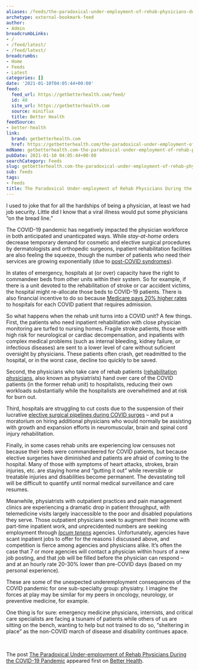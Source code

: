 ```yaml
---
aliases: /feeds/the-paradoxical-under-employment-of-rehab-physicians-during-the-covid-19-pandemic
archetype: external-bookmark-feed
author:
- Admin
breadcrumbLinks:
- /
- /feed/latest/
- /feed/latest/
breadcrumbs:
- Home
- Feeds
- Latest
categories: []
date: '2021-01-10T04:05:44+00:00'
feed:
  feed_url: https://getbetterhealth.com/feed/
  id: 40
  site_url: https://getbetterhealth.com
  source: miniflux
  title: Better Health
feedSource:
- better-health
link:
  brand: getbetterhealth.com
  href: https://getbetterhealth.com/the-paradoxical-under-employment-of-rehab-physicians-during-the-covid-19-pandemic/
mdName: getbetterhealth.com-the-paradoxical-under-employment-of-rehab-physicians-during-the-covid-19-pandemic
pubDate: 2021-01-10 04:05:44+00:00
searchCategory: Feeds
slug: getbetterhealth.com-the-paradoxical-under-employment-of-rehab-physicians-during-the-covid-19-pandemic
sub: feeds
tags:
- Feeds
title: The Paradoxical Under-employment of Rehab Physicians During the COVID-19 Pandemic
---
```



<p><img src="https://getbetterhealth.com/wp-content/uploads/2021/01/Coronavirus-1-150x150.jpg" alt="" loading="lazy"/>I used to joke that for all the hardships of being a physician, at least we had job security. Little did I know that a viral illness would put some physicians “on the bread line.”</p>



<p>The COVID-19 pandemic has negatively impacted the physician workforce in both anticipated and unanticpated ways. While <em>stay-at-home</em> orders decrease temporary demand for cosmetic and elective surgical procedures by dermatologists and orthopedic surgeons, inpatient rehabilitation facilities are also feeling the squeeze, though the number of patients who need their services are growing exponentially (due to <a href="https://www.mayoclinic.org/diseases-conditions/coronavirus/in-depth/coronavirus-long-term-effects/art-20490351#:~:text=But%20some%20people%20%E2%80%94%20even%20those,%22long%20COVID-19%20.%22" rel="noopener noreferrer" target="_blank" referrerpolicy="no-referrer">post-COVID syndromes</a>).</p>



<p>In states of emergency, hospitals at (or over) capacity have the right to commandeer beds from other units within their system. So for example, if there is a unit devoted to the rehabilitation of stroke or car accident victims, the hospital might re-allocate those beds to COVID-19 patients. There is also financial incentive to do so because <a href="https://www.healthcarefinancenews.com/news/cms-adds-20-inpatient-medicare-payment-covid-19-patients" rel="noopener noreferrer" target="_blank" referrerpolicy="no-referrer">Medicare pays 20% higher rates</a> to hospitals for each COVID patient that requires admission.</p>



<p>So what happens when the rehab unit turns into a COVID unit? A few things. First, the patients who need inpatient rehabilitation with close physician monitoring are turfed to nursing homes. Fragile stroke patients, those with high risk for neurological or cardiac decompensation, and inpatients with complex medical problems (such as internal bleeding, kidney failure, or infectious diseases) are sent to a lower level of care without suficient oversight by physicians. These patients often crash, get readmitted to the hospital, or in the worst case, decline too quickly to be saved.</p>



<p>Second, the physicians who take care of rehab patients (<a href="https://www.aapmr.org/about-physiatry/about-physical-medicine-rehabilitation" rel="noopener noreferrer" target="_blank" referrerpolicy="no-referrer">rehabilitation physicians</a>, also known as physiatrists) hand over care of the COVID patients (in the former rehab unit) to hospitalists, reducing their own workloads substantially while the hospitalists are overwhelmed and at risk for burn out.</p>



<p>Third, hospitals are struggling to cut costs due to the suspension of their lucrative <a href="https://www.healthaffairs.org/do/10.1377/hblog20201006.263687/full/" rel="noopener noreferrer" target="_blank" referrerpolicy="no-referrer">elective surgical pipelines during COVID surges</a> – and put a moratorium on hiring additional physicians who would normally be assisting with growth and expansion efforts in neuromuscular, brain and spinal cord injury rehabilitation.</p>



<p>Finally, in some cases rehab units are experiencing low censuses not because their beds were commandeered for COVID patients, but because elective surgeries have diminished and patients are afraid of coming to the hospital. Many of those with symptoms of heart attacks, strokes, brain injuries, etc. are staying home and “gutting it out” while reversible or treatable injuries and disabilities become permanent. The devastating toll will be difficult to quantify until normal medical surveillance and care resumes.</p>



<p>Meanwhile, physiatrists with outpatient practices and pain management clinics are experiencing a dramatic drop in patient throughput, with telemedicine visits largely inaccessible to the poor and disabled populations they serve. Those outpatient physicians seek to augment their income with part-time inpatient work, and unprecidented numbers are seeking employment through <em><a href="https://www.staffcare.com/why-locum-tenens/what-is-locum-tenens/" rel="noopener noreferrer" target="_blank" referrerpolicy="no-referrer">locum tenens</a></em> agencies. Unfortunately, agencies have scant inpatient jobs to offer for the reasons I discussed above, and competition is fierce among agencies and physicians alike. It’s often the case that 7 or more agencies will contact a physician within hours of a new job posting, and that job will be filled before the physician can respond – and at an hourly rate 20-30% lower than pre-COVID days (based on my personal experience).</p>



<p>These are some of the unexpected underemployment consequences of the COVID pandemic for one sub-specialty group: physiatry. I imagine the forces at play may be similar for my peers in oncology, neurology, or preventive medicine, for example.</p>



<p>One thing is for sure: emergency medicine physicians, internists, and critical care specialists are facing a tsunami of patients while others of us are sitting on the bench, wanting to help but not trained to do so, “sheltering in place” as the non-COVID march of disease and disability continues apace.</p>



<p> </p>
<p>The post <a href="https://getbetterhealth.com/the-paradoxical-under-employment-of-rehab-physicians-during-the-covid-19-pandemic/" rel="noopener noreferrer" target="_blank" referrerpolicy="no-referrer">The Paradoxical Under-employment of Rehab Physicians During the COVID-19 Pandemic</a> appeared first on <a href="https://getbetterhealth.com" rel="noopener noreferrer" target="_blank" referrerpolicy="no-referrer">Better Health</a>.</p>